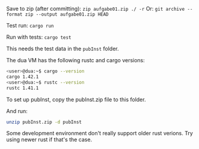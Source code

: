 Save to zip (after committing): `zip aufgabe01.zip ./ -r`
Or: `git archive --format zip --output aufgabe01.zip HEAD`

Test run: `cargo run`

Run with tests: `cargo test`

This needs the test data in the `pubInst` folder.

The dua VM has the following rustc and cargo versions:

```bash
<user>@dua:~$ cargo --version
cargo 1.42.1
<user>@dua:~$ rustc --version
rustc 1.41.1
```

To set up pubInst, copy the pubInst.zip file to this folder.

And run:

```bash
unzip pubInst.zip -d pubInst
```

Some development environment don't really support older rust verions. Try using newer rust if that's the case.